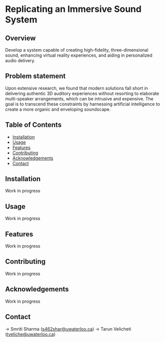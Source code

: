 # Replicating an Immersive Sound System


## Overview

Develop a system capable of creating high-fidelity, three-dimensional sound, enhancing virtual reality experiences, and aiding in personalized audio delivery.

## Problem statement

Upon extensive research, we found that modern solutions fall short in delivering authentic 3D auditory experiences without resorting to elaborate multi-speaker arrangements, which can be intrusive and expensive. The goal is to transcend these constraints by harnessing artificial intelligence to create a more organic and enveloping soundscape.

## Table of Contents

- [Installation](#installation)
- [Usage](#usage)
- [Features](#features)
- [Contributing](#contributing)
- [Acknowledgements](#acknowledgements)
- [Contact](#contact)

## Installation

Work in progress

## Usage

Work in progress

## Features

Work in progress

## Contributing

Work in progress

## Acknowledgements

Work in progress

## Contact

-> Smriti Sharma (s462shar@uwaterloo.ca)
-> Tarun Velicheti (tveliche@uwaterloo.ca)
